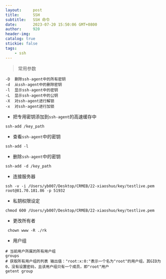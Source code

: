 ```yaml
---
layout:     post
title:      SSH
subtitle:   SSH 命令
date:       2023-07-20 15:50:06 GMT+0800
author:     920
header-img: 
catalog: true
stickie: false
tags:
    - ssh
---
```

> 常用参数
```
-D  删除ssh-agent中的所有密钥
-d  从ssh-agent中的删除密钥
-l  显示ssh-agent中的密钥
-L  显示ssh-agent中的公钥
-X  对ssh-agent进行解锁
-x  对ssh-agent进行加锁
```

* 把专用密钥添加到`ssh-agent`的高速缓存中
```
ssh-add /key_path
```

* 查看`ssh-agent`中的密钥
```
ssh-add -l
```

* 删除`ssh-agent`中的密钥
```
ssh-add -d /key_path
```

* 连接服务器
```
ssh -v -i /Users/yb007/Desktop/CRMEB/22-xiaoshuo/key/testlive.pem root@81.70.181.86 -p 51932
```
* 私钥权限设定
```
chmod 600 /Users/yb007/Desktop/CRMEB/22-xiaoshuo/key/testlive.pem
```

* 更改所有者
```
 chown www -R ./rk
```
* 用户组
```
# 当前用户所属的所有用户组
groups
# 获取所有用户组的列表 输出值："root:x:0:"表示一个名为"root"的用户组，其GID为0，没有设置密码，且该用户组只有一个成员，即"root"用户
getent group
```


